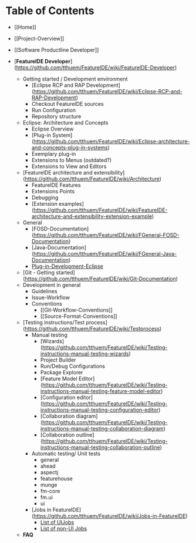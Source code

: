# Table of Contents

* [[Home]]
* [[Project-Overview]]
* [[Software Productline Developer]]
  
* [**FeatureIDE Developer**] (https://github.com/tthuem/FeatureIDE/wiki/FeatureIDE-Developer)
  * Getting started / Development environment
    * [Eclipse RCP and RAP Development] (https://github.com/tthuem/FeatureIDE/wiki/Eclipse-RCP-and-RAP-Development)
	* Checkout FeatureIDE sources
	* Run Configuration
	* Repository structure
  * Eclipse: Architecture and Concepts
    * Eclipse Overview
	* [Plug-in System] (https://github.com/tthuem/FeatureIDE/wiki/Eclipse-architecture-and-concepts-plug-in-systems)
	* Exemplary plug-in
	* Extensions to Menus (outdated?)
	* Extensions to View and Editors
  * [FeatureIDE architecture and extensibility] (https://github.com/tthuem/FeatureIDE/wiki/Architecture)
	* FeatureIDE Features
	* Extensions Points
	* Debugging
	* [Extension examples] (https://github.com/tthuem/FeatureIDE/wiki/FeatureIDE-architecture-and-extensibility-extension-example)
  * General
    * [FOSD-Documentation] (https://github.com/tthuem/FeatureIDE/wiki/FGeneral-FOSD-Documentation)
	* [Java-Documentation] (https://github.com/tthuem/FeatureIDE/wiki/FGeneral-Java-Documentation)
	* [Plug-in-Development-Eclipse](https://github.com/tthuem/FeatureIDE/wiki/FGeneral-Plug-in-Development-Eclipse])
  * [Git - Getting started] (https://github.com/tthuem/FeatureIDE/wiki/Git-Documentation)
  * Development in general
    * Guidelines
	* Issue-Workflow
	* Conventions
	  * [[Git-Workflow-Conventions]]
	  * [[Source-Format-Conventions]] 
  * [Testing instructions/Test process] (https://github.com/tthuem/FeatureIDE/wiki/Testprocess)
	* Manual testing
	  * [Wizards] (https://github.com/tthuem/FeatureIDE/wiki/Testing-instructions-manual-testing-wizards)
	  * Project Builder
	  * Run/Debug Configurations
	  * Package Explorer
	  * [Feature Model Editor] (https://github.com/tthuem/FeatureIDE/wiki/Testing-instructions-manual-testing-feature-model-editor)
	  * [Configuration editor] (https://github.com/tthuem/FeatureIDE/wiki/Testing-instructions-manual-testing-configuration-editor)
	  * [Collaboration diagram] (https://github.com/tthuem/FeatureIDE/wiki/Testing-instructions-manual-testing-collaboration-diagram)
	  * [Collaboration outline] (https://github.com/tthuem/FeatureIDE/wiki/Testing-instructions-manual-testing-collaboration-outline)
	* Automatic testing/ Unit tests
	  * general
	  * ahead
	  * aspectj
	  * featurehouse
	  * munge
	  * fm-core
	  * fm.ui
	  * ui
	* [Jobs in FeatureIDE] (https://github.com/tthuem/FeatureIDE/wiki/Jobs-in-FeatureIDE)
		* [List of UIJobs](https://github.com/tthuem/FeatureIDE/wiki/List-of-UIJobs-created-in-FeatureIDE)
		* [List of non-UI Jobs](https://github.com/tthuem/FeatureIDE/wiki/List-of-non-UI-Jobs-created-in-FeatureIDE)
  * **FAQ**